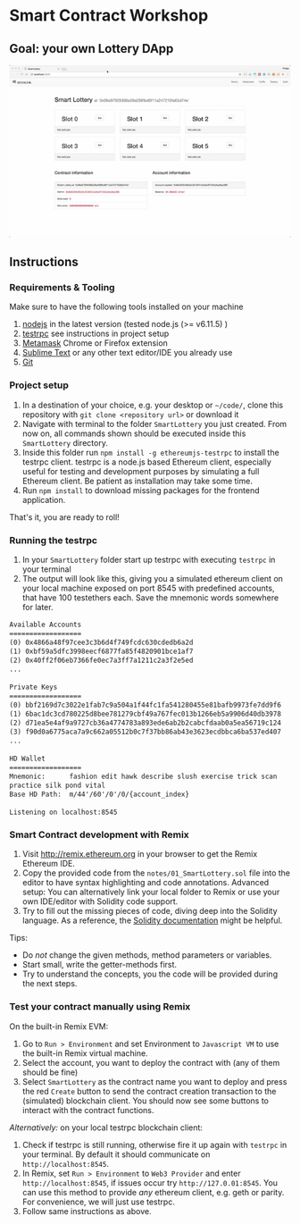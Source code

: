 # Smart Contract Workshop

## Goal: your own Lottery DApp

![Animated DApp](./notes/animation.gif)

## Instructions

### Requirements & Tooling

Make sure to have the following tools installed on your machine

 1. [nodejs](https://nodejs.org/en/download/) in the latest version (tested node.js (>= v6.11.5) )
 2. [testrpc](https://github.com/ethereumjs/testrpc) see instructions in project setup
 3. [Metamask](http://metamask.io) Chrome or Firefox extension
 4. [Sublime Text](http://sublimetext.com) or any other text editor/IDE you already use
 5. [Git](https://git-scm.com/downloads)

### Project setup

1. In a destination of your choice, e.g. your desktop or `~/code/`, clone this repository with `git clone <repository url>` or download it
2. Navigate with terminal to the folder `SmartLottery` you just created. From now on, all commands shown should be executed inside this `SmartLottery` directory.
3. Inside this folder run `npm install -g ethereumjs-testrpc` to install the testrpc client. testrpc is a node.js based Ethereum client, especially useful for testing and development purposes by simulating a full Ethereum client. Be patient as installation may take some time.
4. Run `npm install` to download missing packages for the frontend application.

That's it, you are ready to roll!

### Running the testrpc

1. In your `SmartLottery` folder start up testrpc with executing `testrpc` in your terminal
2. The output will look like this, giving you a simulated ethereum client on your local machine exposed on port 8545 with predefined accounts, that have 100 testethers each. Save the mnemonic words somewhere for later.

```
Available Accounts
==================
(0) 0x4866a48f97cee3c3b6d4f749fcdc630cdedb6a2d
(1) 0xbf59a5dfc3998eecf6877fa85f4820901bce1af7
(2) 0x40ff2f06eb7366fe0ec7a3ff7a1211c2a3f2e5ed
...

Private Keys
==================
(0) bbf2169d7c3022e1fab7c9a504a1f44fc1fa541280455e81bafb9973fe7dd9f6
(1) 6bac1dc3cd780225d8bee781279cbf49a767fec013b1266eb5a9906d40db3978
(2) d71ea5e4af9a9727cb36a4774783a893ede6ab2b2cabcfdaab0a5ea56719c124
(3) f90d0a6775aca7a9c662a05512b0c7f37bb86ab43e3623ecdbbca6ba537ed407
...

HD Wallet
==================
Mnemonic:      fashion edit hawk describe slush exercise trick scan practice silk pond vital
Base HD Path:  m/44'/60'/0'/0/{account_index}

Listening on localhost:8545
```

### Smart Contract development with Remix

1. Visit http://remix.ethereum.org in your browser to get the Remix Ethereum IDE.
2. Copy the provided code from the `notes/01_SmartLottery.sol` file into the editor to have syntax highlighting and code annotations. Advanced setup: You can alternatively link your local folder to Remix or use your own IDE/editor with Solidity code support.
3. Try to fill out the missing pieces of code, diving deep into the Solidity language. As a reference, the [Solidity documentation](https://solidity.readthedocs.io/en/develop/) might be helpful. 

Tips:
* Do *not* change the given methods, method parameters or variables.
* Start small, write the getter-methods first.
* Try to understand the concepts, you the code will be provided during the next steps.

### Test your contract manually using Remix

On the built-in Remix EVM:

1. Go to `Run > Environment` and set Environment to `Javascript VM` to use the built-in Remix virtual machine.
2. Select the account, you want to deploy the contract with (any of them should be fine)
3. Select `SmartLottery` as the contract name you want to deploy and press the red `Create` button to send the contract creation transaction to the (simulated) blockchain client. You should now see some buttons to interact with the contract functions.

*Alternatively:* on your local testrpc blockchain client:

1. Check if testrpc is still running, otherwise fire it up again with `testrpc` in your terminal. By default it should communicate on `http://localhost:8545`.
2. In Remix, set `Run > Environment` to `Web3 Provider` and  enter `http://localhost:8545`, if issues occur try `http://127.0.01:8545`. You can use this method to provide *any* ethereum client, e.g. geth or parity. For convenience, we will just use testrpc.
3. Follow same instructions as above.